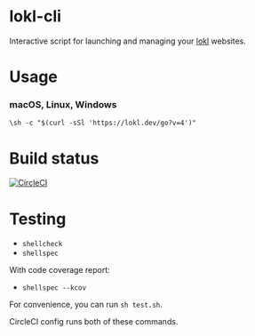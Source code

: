 lokl-cli
========

Interactive script for launching and managing your [lokl](https://lokl.dev) websites.

Usage
=====

### macOS, Linux, Windows

`\sh -c "$(curl -sSl 'https://lokl.dev/go?v=4')"`


Build status
============

[![CircleCI](https://circleci.com/gh/leonstafford/lokl-cli.svg?style=svg)](https://circleci.com/gh/leonstafford/lokl-cli)

Testing
=======

 - `shellcheck`
 - `shellspec`

With code coverage report:

 - `shellspec --kcov`

For convenience, you can run `sh test.sh`.

CircleCI config runs both of these commands.
